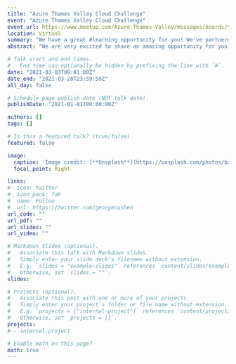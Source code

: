 ```yaml
---
title: "Azure Thames Valley Cloud Challenge"
event: "Azure Thames Valley Cloud Challenge"
event_url: https://www.meetup.com/Azure-Thames-Valley/messages/boards/thread/53153062
location: Virtual
summary: "We have a great #learning opportunity for you! We've partnered with Microsoft to bring the Cloud Skills Challenge to Azure Thames Valley! Prizes & Exam Opportunities available! [Test](hello) "
abstract: "We are very excited to share an amazing opportunity for you to learn about Azure; an opportunity to gain a Microsoft Exam Voucher and win prizes! Azure Thames Valley is taking the part in the Cloud Skills Challenge! We have partnered with Microsoft to bring you this exciting opportunity to build your cloud skills at your own pace!"

# Talk start and end times.
#   End time can optionally be hidden by prefixing the line with `#`.
date: "2021-03-03T00:01:00Z"
date_end: "2021-03-28T23:59:59Z"
all_day: false

# Schedule page publish date (NOT talk date).
publishDate: "2021-01-01T00:00:00Z"

authors: []
tags: []

# Is this a featured talk? (true/false)
featured: false

image:
  caption: 'Image credit: [**Unsplash**](https://unsplash.com/photos/bzdhc5b3Bxs)'
  focal_point: Right

links:
#- icon: twitter
#  icon_pack: fab
#  name: Follow
#  url: https://twitter.com/georgecushen
url_code: ""
url_pdf: ""
url_slides: ""
url_video: ""

# Markdown Slides (optional).
#   Associate this talk with Markdown slides.
#   Simply enter your slide deck's filename without extension.
#   E.g. `slides = "example-slides"` references `content/slides/example-slides.md`.
#   Otherwise, set `slides = ""`.
slides: 

# Projects (optional).
#   Associate this post with one or more of your projects.
#   Simply enter your project's folder or file name without extension.
#   E.g. `projects = ["internal-project"]` references `content/project/deep-learning/index.md`.
#   Otherwise, set `projects = []`.
projects:
# - internal-project

# Enable math on this page?
math: true
---
```

